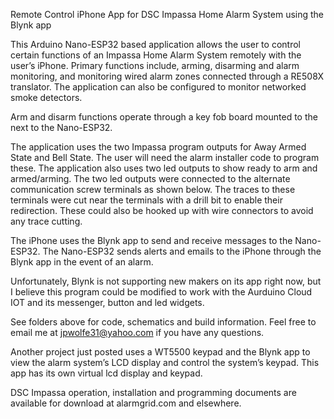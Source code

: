 Remote Control iPhone App for DSC Impassa Home Alarm System using the Blynk app

This Arduino Nano-ESP32 based application allows the user to control certain functions of an Impassa Home Alarm System remotely with the user’s iPhone.  Primary functions include, arming, disarming and alarm monitoring, and monitoring wired alarm zones connected through a RE508X translator.   The application can also be configured to monitor networked smoke detectors.

Arm and disarm functions operate through a key fob board mounted to the next to the Nano-ESP32.

The application uses the two Impassa program outputs for Away Armed State and Bell State.  The user will need the alarm installer code to program these.  The application also uses two led outputs to show ready to arm and armed/arming.  The two led outputs were connected to the alternate communication screw terminals as shown below.  The traces to these terminals were cut near the terminals with a drill bit to enable their redirection.  These could also be hooked up with wire connectors to avoid any trace cutting.

The iPhone uses the Blynk app to send and receive messages to the Nano-ESP32.  The Nano-ESP32 sends alerts and emails to the iPhone through the Blynk app in the event of an alarm.  

Unfortunately, Blynk is not supporting new makers on its app right now, but I believe this program could be modified to work with the Aurduino Cloud IOT and its messenger, button and led widgets.

See folders above for code, schematics and build information.  Feel free to email me at jpwolfe31@yahoo.com if you have any questions.

Another project just posted uses a WT5500 keypad and the Blynk app to view the alarm system’s LCD display and control the system’s keypad.  This app has its own virtual lcd display and keypad.

DSC Impassa operation, installation and programming documents are available for download at alarmgrid.com and elsewhere.
